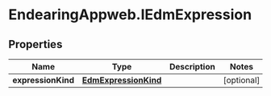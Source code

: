 # EndearingAppweb.IEdmExpression

## Properties
Name | Type | Description | Notes
------------ | ------------- | ------------- | -------------
**expressionKind** | [**EdmExpressionKind**](EdmExpressionKind.md) |  | [optional] 
